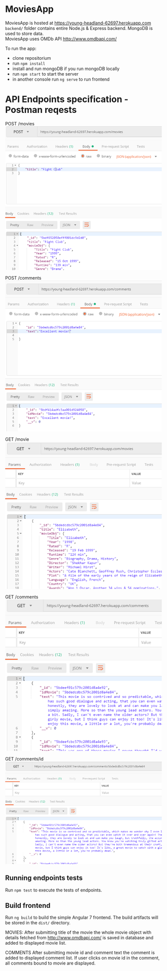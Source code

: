 # MoviesApp

MoviesApp is hosted at https://young-headland-62697.herokuapp.com <br />
`backend/` folder contains entire Node.js & Express backend. MongoDB is used to store data. <br />
 MoviesApp uses OMDb API http://www.omdbapi.com/ 

To run the app:
- clone repositorium
- run `npm install`
- install and run mongoDB if you run mongoDB locally
- run `npm start` to start the server
- in another console run `ng serve` to run frontend

# API Endpoints specification - Postman reqests

POST /movies<br />
![alt text](https://github.com/gagla/moviesApp/blob/master/readme_img/movie_post.png)

POST /comments<br />
![alt text](https://github.com/gagla/moviesApp/blob/master/readme_img/comment_post.png)

GET /movie<br />
![alt text](https://github.com/gagla/moviesApp/blob/master/readme_img/movies_get.png)

GET /comments<br />
![alt text](https://github.com/gagla/moviesApp/blob/master/readme_img/comments_get.png)

GET /comments/id<br />
![alt text](https://github.com/gagla/moviesApp/blob/master/readme_img/comments_id_get.png)

## Running endpoints tests

Run `npm test` to execute the tests of endpoints.

## Build frontend

Run `ng build` to build the simple Angular 7 frontend. The build artifacts will be stored in the `dist/` directory. 

MOVIES:
After submitting title of the movie the whole movie object with details fetched from http://www.omdbapi.com/
is saved in database and added to displayed movie list.

COMMENTS
After submitting movie id and comment text the comment is added to displayed comment list.
If user clicks on movie id in the comment, all comments bound to movie are displayed.
